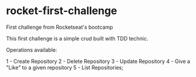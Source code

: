 # rocket-first-challenge
First challenge from Rocketseat's bootcamp

This first challenge is a simple crud built with TDD technic.

Operations available:

1 - Create Repository
2 - Delete Repository
3 - Update Repository
4 - Give a "Like" to a given repository
5 - List Repositories;
